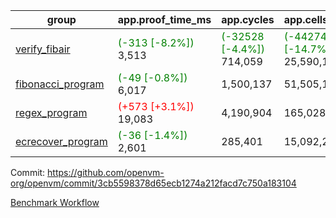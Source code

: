 | group | app.proof_time_ms | app.cycles | app.cells_used | leaf.proof_time_ms | leaf.cycles | leaf.cells_used |
| -- | -- | -- | -- | -- | -- | -- |
| [verify_fibair](https://github.com/openvm-org/openvm/blob/benchmark-results/benchmarks-pr/1138/verify_fibair-3cb5598378d65ecb1274a212facd7c750a183104.md) |<span style='color: green'>(-313 [-8.2%])</span> 3,513 | <span style='color: green'>(-32528 [-4.4%])</span> 714,059 | <span style='color: green'>(-4427490 [-14.7%])</span> 25,590,114 |- | - | - |
| [fibonacci_program](https://github.com/openvm-org/openvm/blob/benchmark-results/benchmarks-pr/1138/fibonacci-3cb5598378d65ecb1274a212facd7c750a183104.md) |<span style='color: green'>(-49 [-0.8%])</span> 6,017 |  1,500,137 |  51,505,102 |- | - | - |
| [regex_program](https://github.com/openvm-org/openvm/blob/benchmark-results/benchmarks-pr/1138/regex-3cb5598378d65ecb1274a212facd7c750a183104.md) |<span style='color: red'>(+573 [+3.1%])</span> 19,083 |  4,190,904 |  165,028,173 |- | - | - |
| [ecrecover_program](https://github.com/openvm-org/openvm/blob/benchmark-results/benchmarks-pr/1138/ecrecover-3cb5598378d65ecb1274a212facd7c750a183104.md) |<span style='color: green'>(-36 [-1.4%])</span> 2,601 |  285,401 |  15,092,297 |- | - | - |


Commit: https://github.com/openvm-org/openvm/commit/3cb5598378d65ecb1274a212facd7c750a183104

[Benchmark Workflow](https://github.com/openvm-org/openvm/actions/runs/12718374605)
